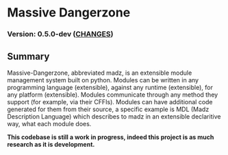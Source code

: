 Massive Dangerzone
==================

### Version: 0.5.0-dev ([CHANGES](https://github.com/OffByOneStudios/massive-dangerzone/blob/master/CHANGES.md))

Summary
------------------

Massive-Dangerzone, abbreviated madz, is an extensible module management system built on python. Modules can be written in any programming language (extensible), against any runtime (extensible), for any platform (extensible). Modules communicate through any method they support (for example, via their CFFIs). Modules can have additional code generated for them from their source, a specific example is MDL (Madz Description Language) which describes to madz in an extensible declaritive way, what each module does.

**This codebase is still a work in progress, indeed this project is as much research as it is development.**
